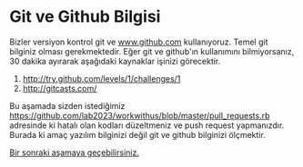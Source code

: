 # Git ve Github Bilgisi

Bizler versiyon kontrol git ve www.github.com kullanıyoruz. Temel git bilginiz olması gerekmektedir. Eğer git ve github'ın kullanımını bilmiyorsanız, 30 dakika ayırarak aşağıdaki kaynaklar işinizi görecektir.

1. http://try.github.com/levels/1/challenges/1
2. http://gitcasts.com/

Bu aşamada sizden istediğimiz https://github.com/lab2023/workwithus/blob/master/pull_requests.rb adresinde ki hatalı olan kodları düzeltmeniz ve push request yapmanızdır. Burada ki amaç yazılım bilginizi değil git ve github bilginizi ölçmektir.

[Bir sonraki aşamaya geçebilirsiniz.](https://github.com/lab2023/workwithus/blob/master/tr/is/03-html-css-js-bilgisi.md)
